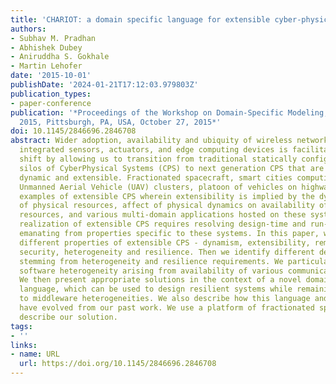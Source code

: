 ```yaml
---
title: 'CHARIOT: a domain specific language for extensible cyber-physical systems'
authors:
- Subhav M. Pradhan
- Abhishek Dubey
- Aniruddha S. Gokhale
- Martin Lehofer
date: '2015-10-01'
publishDate: '2024-01-21T17:12:03.979803Z'
publication_types:
- paper-conference
publication: '*Proceedings of the Workshop on Domain-Specific Modeling, DSM@SPLASH
  2015, Pittsburgh, PA, USA, October 27, 2015*'
doi: 10.1145/2846696.2846708
abstract: Wider adoption, availability and ubiquity of wireless networking technologies,
  integrated sensors, actuators, and edge computing devices is facilitating a paradigm
  shift by allowing us to transition from traditional statically configured vertical
  silos of CyberPhysical Systems (CPS) to next generation CPS that are more open,
  dynamic and extensible. Fractionated spacecraft, smart cities computing architectures,
  Unmanned Aerial Vehicle (UAV) clusters, platoon of vehicles on highways are all
  examples of extensible CPS wherein extensibility is implied by the dynamic aggregation
  of physical resources, affect of physical dynamics on availability of computing
  resources, and various multi-domain applications hosted on these systems. However,
  realization of extensible CPS requires resolving design-time and run-time challenges
  emanating from properties specific to these systems. In this paper, we first describe
  different properties of extensible CPS - dynamism, extensibility, remote deployment,
  security, heterogeneity and resilience. Then we identify different design-time challenges
  stemming from heterogeneity and resilience requirements. We particularly focus on
  software heterogeneity arising from availability of various communication middleware.
  We then present appropriate solutions in the context of a novel domain specific
  language, which can be used to design resilient systems while remaining agnostic
  to middleware heterogeneities. We also describe how this language and its features
  have evolved from our past work. We use a platform of fractionated spacecraft to
  describe our solution.
tags:
- ''
links:
- name: URL
  url: https://doi.org/10.1145/2846696.2846708
---
```

